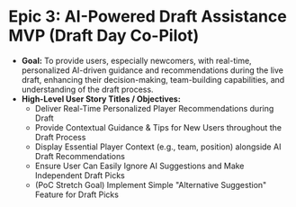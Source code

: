 # Epic 3: AI-Powered Draft Assistance MVP (Draft Day Co-Pilot)

* **Goal:** To provide users, especially newcomers, with real-time, personalized AI-driven guidance and recommendations during the live draft, enhancing their decision-making, team-building capabilities, and understanding of the draft process.
* **High-Level User Story Titles / Objectives:**
    * Deliver Real-Time Personalized Player Recommendations during Draft
    * Provide Contextual Guidance & Tips for New Users throughout the Draft Process
    * Display Essential Player Context (e.g., team, position) alongside AI Draft Recommendations
    * Ensure User Can Easily Ignore AI Suggestions and Make Independent Draft Picks
    * (PoC Stretch Goal) Implement Simple "Alternative Suggestion" Feature for Draft Picks